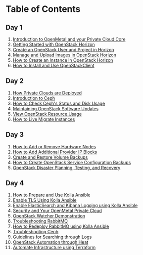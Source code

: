 # Table of Contents

## Day 1

1.  [Introduction to OpenMetal and your Private Cloud
    Core](operators_manual/day-1/intro-to-openmetal-private-cloud)
2.  [Getting Started with OpenStack
    Horizon](operators_manual/day-1/horizon/getting-started-with-horizon)
3.  [Create an OpenStack User and Project in
    Horizon](operators_manual/day-1/horizon/create-user-project)
4.  [Manage and Upload Images in OpenStack
    Horizon](operators_manual/day-1/horizon/images)
5.  [How to Create an Instance in OpenStack
    Horizon](operators_manual/day-1/horizon/create-first-instance)
6.  [How to Install and Use
    OpenStackClient](operators_manual/day-1/command-line/openstackclient)

## Day 2

1.  [How Private Clouds are
    Deployed](operators_manual/day-2/private-cloud-deployment-overview)
2.  [Introduction to
    Ceph](operators_manual/day-2/introduction-to-ceph)
3.  [How to Check Ceph's Status and Disk
    Usage](operators_manual/day-2/check-ceph-status-disk-usage)
4.  [Maintaining OpenStack Software
    Updates](operators_manual/day-2/maintenance)
5.  [View OpenStack Resource
    Usage](operators_manual/day-2/resource-usage/cloud-resource-usage)
6.  [How to Live Migrate
    Instances](operators_manual/day-2/live-migrate-instances)

## Day 3

1.  [How to Add or Remove Hardware
    Nodes](operators_manual/day-3/add-remove-hardware-nodes)
2.  [How to Add Additional Provider IP
    Blocks](operators_manual/day-3/add-provider-ips)
3.  [Create and Restore Volume
    Backups](operators_manual/day-3/create-volume-backups)
4.  [How to Create OpenStack Service Configuration
    Backups](operators_manual/day-3/create-openstack-service-backups)
5.  [OpenStack Disaster Planning, Testing, and
    Recovery](operators_manual/day-3/disaster-recovery)

## Day 4

1.  [How to Prepare and Use Kolla
    Ansible](operators_manual/day-4/kolla-ansible/kolla-ansible)
2.  [Enable TLS Using Kolla
    Ansible](operators_manual/day-4/kolla-ansible/enable-tls)
3.  [Enable ElasticSearch and Kibana Logging using Kolla
    Ansible](operators_manual/day-4/kolla-ansible/enable-elk)
4.  [Security and Your OpenMetal Private
    Cloud](operators_manual/day-4/security/security-best-practices)
5.  [OpenStack Watcher
    Demonstration](operators_manual/day-4/watcher/watcher-demo)
6.  [Troubleshooting
    RabbitMQ](operators_manual/day-4/troubleshooting/rabbitmq)
7.  [How to Redeploy RabbitMQ using Kolla
    Ansible](operators_manual/day-4/kolla-ansible/redeploy-rabbitmq)
8.  [Troubleshooting
    Ceph](operators_manual/day-4/troubleshooting/ceph)
9.  [Guidelines for Searching through
    Logs](operators_manual/day-4/troubleshooting/log-filtering)
10. [OpenStack Automation through
    Heat](operators_manual/day-4/automation/heat)
11. [Automate Infrastructure using
    Terraform](operators_manual/day-4/automation/terraform)
